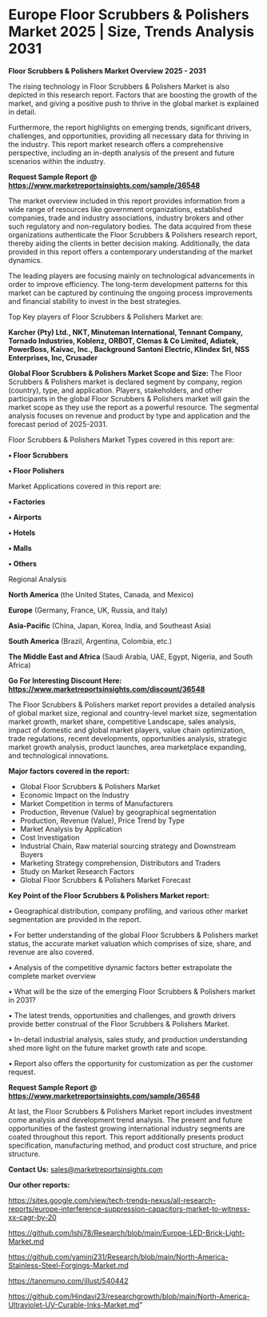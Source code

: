 # Europe Floor Scrubbers & Polishers Market 2025 | Size, Trends Analysis 2031

<Strong> Floor Scrubbers & Polishers Market Overview 2025 - 2031</strong>

The rising technology in Floor Scrubbers & Polishers Market is also depicted in this research report. Factors that are boosting the growth of the market, and giving a positive push to thrive in the global market is explained in detail.

Furthermore, the report highlights on emerging trends, significant drivers, challenges, and opportunities, providing all necessary data for thriving in the industry. This report market research offers a comprehensive perspective, including an in-depth analysis of the present and future scenarios within the industry.

<strong>Request Sample Report @ <a href=https://www.marketreportsinsights.com/sample/36548>https://www.marketreportsinsights.com/sample/36548</a></strong>

The market overview included in this report provides information from a wide range of resources like government organizations, established companies, trade and industry associations, industry brokers and other such regulatory and non-regulatory bodies. The data acquired from these organizations authenticate the Floor Scrubbers & Polishers research report, thereby aiding the clients in better decision making. Additionally, the data provided in this report offers a contemporary understanding of the market dynamics.

The leading players are focusing mainly on technological advancements in order to improve efficiency. The long-term development patterns for this market can be captured by continuing the ongoing process improvements and financial stability to invest in the best strategies.

Top Key players of Floor Scrubbers & Polishers Market are:

<strong>Karcher (Pty) Ltd., NKT, Minuteman International, Tennant Company, Tornado Industries, Koblenz, ORBOT, Clemas & Co Limited, Adiatek, PowerBoss, Kaivac, Inc., Background Santoni Electric, Klindex Srl, NSS Enterprises, Inc, Crusader</strong>

<strong><b>Global Floor Scrubbers & Polishers Market Scope and Size:</b></strong>
The Floor Scrubbers & Polishers market is declared segment by company, region (country), type, and application. Players, stakeholders, and other participants in the global Floor Scrubbers & Polishers market will gain the market scope as they use the report as a powerful resource. The segmental analysis focuses on revenue and product by type and application and the forecast period of 2025-2031.

Floor Scrubbers & Polishers Market Types covered in this report are:

<strong>•  Floor Scrubbers

•  Floor Polishers</strong>

Market Applications covered in this report are:

<strong>•  Factories

•  Airports

•  Hotels

•  Malls

•  Others</strong> 

Regional Analysis

<strong>North America</strong> (the United States, Canada, and Mexico)

<strong>Europe</strong> (Germany, France, UK, Russia, and Italy)

<strong>Asia-Pacific</strong> (China, Japan, Korea, India, and Southeast Asia)

<strong>South America</strong> (Brazil, Argentina, Colombia, etc.)

<strong>The Middle East and Africa</strong> (Saudi Arabia, UAE, Egypt, Nigeria, and South Africa)

<strong>Go For Interesting Discount Here: <a href=https://www.marketreportsinsights.com/discount/36548>https://www.marketreportsinsights.com/discount/36548</a></strong>

The Floor Scrubbers & Polishers market report provides a detailed analysis of global market size, regional and country-level market size, segmentation market growth, market share, competitive Landscape, sales analysis, impact of domestic and global market players, value chain optimization, trade regulations, recent developments, opportunities analysis, strategic market growth analysis, product launches, area marketplace expanding, and technological innovations.

<strong><b>Major factors covered in the report:</b></strong>
<ul>
  <li>Global Floor Scrubbers & Polishers Market </li>
  <li>Economic Impact on the Industry</li>
  <li>Market Competition in terms of Manufacturers</li>
  <li>Production, Revenue (Value) by geographical segmentation</li>
  <li>Production, Revenue (Value), Price Trend by Type</li>
  <li>Market Analysis by Application</li>
  <li>Cost Investigation</li>
  <li>Industrial Chain, Raw material sourcing strategy and Downstream Buyers</li>
  <li>Marketing Strategy comprehension, Distributors and Traders</li>
  <li>Study on Market Research Factors</li>
  <li>Global Floor Scrubbers & Polishers Market Forecast</li>
</ul>

<strong><b>Key Point of the Floor Scrubbers & Polishers Market report:</b></strong>

• Geographical distribution, company profiling, and various other market segmentation are provided in the report.

• For better understanding of the global Floor Scrubbers & Polishers market status, the accurate market valuation which comprises of size, share, and revenue are also covered.

• Analysis of the competitive dynamic factors better extrapolate the complete market overview

• What will be the size of the emerging Floor Scrubbers & Polishers market in 2031?

• The latest trends, opportunities and challenges, and growth drivers provide better construal of the Floor Scrubbers & Polishers Market.

• In-detail industrial analysis, sales study, and production understanding shed more light on the future market growth rate and scope.

• Report also offers the opportunity for customization as per the customer request.

<strong>Request Sample Report @ <a href=https://www.marketreportsinsights.com/sample/36548>https://www.marketreportsinsights.com/sample/36548</a></strong>

At last, the Floor Scrubbers & Polishers Market report includes investment come analysis and development trend analysis. The present and future opportunities of the fastest growing international industry segments are coated throughout this report. This report additionally presents product specification, manufacturing method, and product cost structure, and price structure.

<strong>Contact Us:</strong>
sales@marketreportsinsights.com

<strong>Our other reports:</strong>

<a href=https://sites.google.com/view/tech-trends-nexus/all-research-reports/europe-interference-suppression-capacitors-market-to-witness-xx-cagr-by-20>https://sites.google.com/view/tech-trends-nexus/all-research-reports/europe-interference-suppression-capacitors-market-to-witness-xx-cagr-by-20</a>

<a href=https://github.com/Ishi78/Research/blob/main/Europe-LED-Brick-Light-Market.md>https://github.com/Ishi78/Research/blob/main/Europe-LED-Brick-Light-Market.md</a>

<a href=https://github.com/yamini231/Research/blob/main/North-America-Stainless-Steel-Forgings-Market.md>https://github.com/yamini231/Research/blob/main/North-America-Stainless-Steel-Forgings-Market.md</a>

<a href=https://tanomuno.com/illust/540442>https://tanomuno.com/illust/540442</a>

<a href=https://github.com/Hindavi23/researchgrowth/blob/main/North-America-Ultraviolet-UV-Curable-Inks-Market.md>https://github.com/Hindavi23/researchgrowth/blob/main/North-America-Ultraviolet-UV-Curable-Inks-Market.md</a>"
